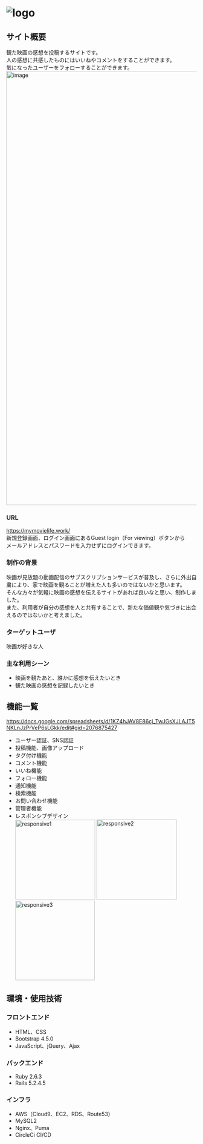 #  ![logo](https://user-images.githubusercontent.com/76896952/112626502-a412a280-8e73-11eb-8c87-4da6262463b9.png)

## サイト概要
観た映画の感想を投稿するサイトです。<br>
人の感想に共感したものにはいいねやコメントをすることができます。<br>
気になったユーザーをフォローすることができます。<br>
<img width="1147" alt="image" src="https://user-images.githubusercontent.com/76896952/113505863-59cca800-957c-11eb-8d00-cfb1848320a0.png">


### URL
https://mymovielife.work/ <br>
新規登録画面、ログイン画面にあるGuest login（For viewing）ボタンから<br>
メールアドレスとパスワードを入力せずにログインできます。

### 制作の背景
映画が見放題の動画配信のサブスクリプションサービスが普及し、さらに外出自粛により、家で映画を観ることが増えた人も多いのではないかと思います。<br>
そんな方々が気軽に映画の感想を伝えるサイトがあれば良いなと思い、制作しました。<br>
また、利用者が自分の感想を人と共有することで、新たな価値観や気づきに出会えるのではないかと考えました。

### ターゲットユーザ
映画が好きな人

### 主な利用シーン
- 映画を観たあと、誰かに感想を伝えたいとき
- 観た映画の感想を記録したいとき

## 機能一覧
https://docs.google.com/spreadsheets/d/1KZ4hJAV8E86cj_TwJGsXJLAJT5NKLnJzPrVeP6sLGkk/edit#gid=2076875427
- ユーザー認証、SNS認証
- 投稿機能、画像アップロード
- タグ付け機能
- コメント機能
- いいね機能
- フォロー機能
- 通知機能
- 検索機能
- お問い合わせ機能
- 管理者機能
- レスポンシブデザイン<br>
<img width="211" alt="responsive1" src="https://user-images.githubusercontent.com/76896952/113506682-3e17d080-9581-11eb-90d5-c0404794c28d.png"> <img width="212" alt="responsive2" src="https://user-images.githubusercontent.com/76896952/113506675-36582c00-9581-11eb-82ca-9c935aeb730d.png"> <img width="210" alt="responsive3" src="https://user-images.githubusercontent.com/76896952/113506685-42dc8480-9581-11eb-8704-9d533edb10a5.png">

## 環境・使用技術
### フロントエンド
- HTML、CSS
- Bootstrap 4.5.0
- JavaScript、jQuery、Ajax
### バックエンド
- Ruby 2.6.3
- Rails 5.2.4.5
### インフラ
- AWS（Cloud9、EC2、RDS、Route53）
- MySQL2
- Nginx、Puma
- CircleCi CI/CD